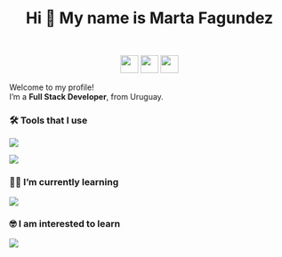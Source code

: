 
<h1 align="center">Hi 👋 My name is Marta Fagundez</h1>
<br>
<p align="center">
<a href="https://www.linkedin.com/in/martafagundezrodriguez/" target="_blank" rel="noreferrer"><img src="https://raw.githubusercontent.com/danielcranney/readme-generator/main/public/icons/socials/linkedin.svg" width="32" height="32" /></a> <a href="https://www.codepen.io/martafagundez" target="_blank" rel="noreferrer"><img src="https://raw.githubusercontent.com/danielcranney/readme-generator/main/public/icons/socials/codepen.svg" width="32" height="32" /></a> <a href="https://www.github.com/MartaFagundez" target="_blank" rel="noreferrer"><img src="https://raw.githubusercontent.com/danielcranney/readme-generator/main/public/icons/socials/github.svg" width="32" height="32" /></a> </p>

<p align="left">
Welcome to my profile! </br>I’m a <strong>Full Stack Developer</strong>, from Uruguay.
</p> 

<h3 align="left">🛠 Tools that I use</h3>

<p align="left">
  <a href="https://skillicons.dev">
    <img src="https://skillicons.dev/icons?i=js,html,css,react,redux,tailwind,nodejs" />
  </a>
</p>

<p align="left">
  <a href="https://skillicons.dev">
    <img src="https://skillicons.dev/icons?i=git,vscode,eclipse,figma,ai,ps,wordpress" />
  </a>
</p>

<h3 align="left">👩‍💻  I’m currently learning</h3>

<p align="left">
  <a href="https://skillicons.dev">
    <img src="https://skillicons.dev/icons?i=nextjs,express,mongodb,sequelize,java,hibernate,postgres" />
  </a>
</p>

<h3 align="left">🤓 I am interested to learn</h3>

<p align="left">
  <a href="https://skillicons.dev">
    <img src="https://skillicons.dev/icons?i=firebase,gatsby,ts,svelte,nestjs,py,docker" />
  </a>
</p>


<!---
MartaFagundez/MartaFagundez is a ✨ special ✨ repository because its `README.md` (this file) appears on your GitHub profile.
You can click the Preview link to take a look at your changes.
--->
